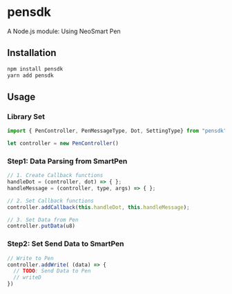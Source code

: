 # pensdk
A Node.js module: Using NeoSmart Pen

## Installation 
``` sh
npm install pensdk
yarn add pensdk
```
## Usage

### Library Set
```javascript
import { PenController, PenMessageType, Dot, SettingType} from "pensdk"

let controller = new PenController()
```

### Step1: Data Parsing from SmartPen
``` javascript
// 1. Create Callback functions
handleDot = (controller, dot) => { };
handleMessage = (controller, type, args) => { };

// 2. Set Callback functions
controller.addCallback(this.handleDot, this.handleMessage);

// 3. Set Data from Pen
controller.putData(u8)
```

### Step2: Set Send Data to SmartPen
```javascript
// Write to Pen
controller.addWrite( (data) => {
  // TODO: Send Data to Pen
  // writeD
})
```
